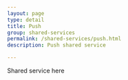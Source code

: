 ```yaml
---
layout: page
type: detail
title: Push
group: shared-services
permalink: /shared-services/push.html
description: Push shared service

---
```


Shared service here
